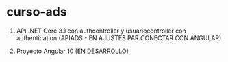 # curso-ads
1) API .NET Core 3.1 con authcontroller y usuariocontroller con authentication (APIADS - EN AJUSTES PAR CONECTAR CON ANGULAR)

2) Proyecto Angular 10 (EN DESARROLLO)
